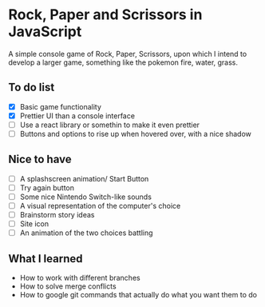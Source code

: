 # Rock, Paper and Scrissors in JavaScript

A simple console game of Rock, Paper, Scrissors, upon which I intend to develop a larger game, something like the pokemon fire, water, grass.
## To do list

- [x] Basic game functionality
- [x] Prettier UI than a console interface
- [ ] Use a react library or somethin to make it even prettier
- [ ] Buttons and options to rise up when hovered over, with a nice shadow
## Nice to have
- [ ] A splashscreen animation/ Start Button
- [ ] Try again button
- [ ] Some nice Nintendo Switch-like sounds 
- [ ] A visual representation of the computer's choice
- [ ] Brainstorm story ideas
- [ ] Site icon
- [ ] An animation of the two choices battling 
## What I learned
- How to work with different branches
- How to solve merge conflicts
- How to google git commands that actually do what you want them to do
